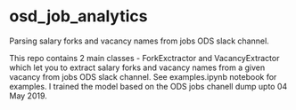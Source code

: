 # osd_job_analytics
Parsing salary forks and vacancy names from jobs ODS slack channel.

This repo contains 2 main classes - ForkExctractor and VacancyExtractor which let you to extract salary forks and vacancy names from a given vacancy from jobs ODS slack channel. See examples.ipynb notebook for examples. I trained the model based on the ODS jobs chanell dump upto 04 May 2019.
